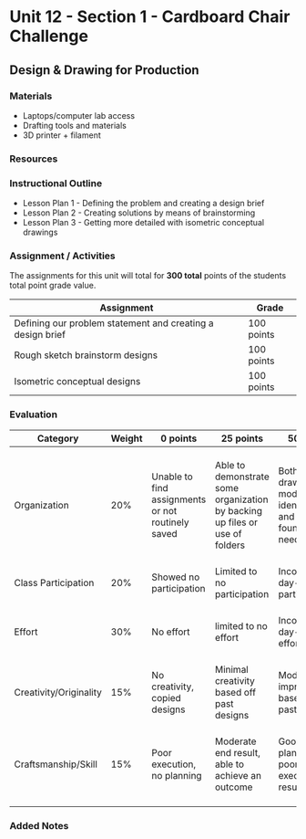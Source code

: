 # Unit 12 - Section 1 - Cardboard Chair Challenge

## Design & Drawing for Production

### Materials
- Laptops/computer lab access
- Drafting tools and materials
- 3D printer + filament

### Resources

### Instructional Outline
- Lesson Plan 1 - Defining the problem and creating a design brief
- Lesson Plan 2 - Creating solutions by means of brainstorming
- Lesson Plan 3 - Getting more detailed with isometric conceptual drawings

### Assignment / Activities
The assignments for this unit will total for **300 total** points of the students total point grade value.

| Assignment  | Grade |
| ------------- | ------------- |
| Defining our problem statement and creating a design brief  | 100 points  |
| Rough sketch brainstorm designs  | 100 points  |
| Isometric conceptual designs  | 100 points  |


### Evaluation
| Category | Weight | 0 points  | 25 points | 50 points | 75 points | 100 points |
| ------------- | ------------- | ------------- | ------------- | ------------- | ------------- | ------------- |
| Organization | 20% | Unable to find assignments or not routinely saved | Able to demonstrate some organization by backing up files or use of folders | Both drawings and models are identifiable and can be found if needed | All drawings are in a folder and models organized by folders in Google Drive | All drawings are in a folder labeled correctly and models organized by folders in Google Drive labeled correctly |
| Class Participation | 20% | Showed no participation | Limited to no participation | Inconsistent day-to-day participation | Participated only when needed  | Engaged daily and actively participated |
| Effort | 30% | No effort | limited to no effort | Inconsistent day-to-day effort | Showed effort only when needed or routinely directed | Continuous day-to-day effort with or without direction |
| Creativity/Originality | 15% | No creativity, copied designs | Minimal creativity based off past designs | Moderate improvements based off past designs | Complete overhaul of past or found designs | Completely new idea/design |
| Craftsmanship/Skill | 15% | Poor execution, no planning | Moderate end result, able to achieve an outcome | Good planning but poorly executed end result | Good planning and good end result although not what had been designed or communicated | Great planning & execution able to achieve what had been designed or communicated |

### Added Notes
